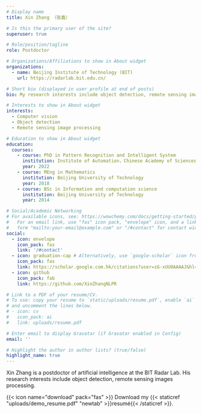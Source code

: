 ```yaml
---
# Display name
title: Xin Zhang （张鑫）

# Is this the primary user of the site?
superuser: true

# Role/position/tagline
role: Postdoctor

# Organizations/Affiliations to show in About widget
organizations:
  - name: Beijing Institute of Technology (BIT)
    url: https://radarlab.bit.edu.cn/

# Short bio (displayed in user profile at end of posts)
bio: My research interests include object detection, remote sensing image processing

# Interests to show in About widget
interests:
  - Computer vision
  - Object detection
  - Remote sensing image processing

# Education to show in About widget
education:
  courses:
    - course: PhD in Pattern Recognition and Intelligent System
      institution: Institute of Automation，Chinese Academy of Sciences
      year: 2022
    - course: MEng in Mathematics
      institution: Beijing University of Technology
      year: 2018
    - course: BSc in Information and computation science
      institution: Beijing University of Technology
      year: 2014

# Social/Academic Networking
# For available icons, see: https://wowchemy.com/docs/getting-started/page-builder/#icons
#   For an email link, use "fas" icon pack, "envelope" icon, and a link in the
#   form "mailto:your-email@example.com" or "/#contact" for contact widget.
social:
  - icon: envelope
    icon_pack: fas
    link: '/#contact'
  - icon: graduation-cap # Alternatively, use `google-scholar` icon from `ai` icon pack
    icon_pack: fas
    link: https://scholar.google.com.hk/citations?user=zG-xUU0AAAAJ&hl=zh-CN&oi=ao
  - icon: github
    icon_pack: fab
    link: https://github.com/XinZhangNLPR

# Link to a PDF of your resume/CV.
# To use: copy your resume to `static/uploads/resume.pdf`, enable `ai` icons in `params.toml`,
# and uncomment the lines below.
# - icon: cv
#   icon_pack: ai
#   link: uploads/resume.pdf

# Enter email to display Gravatar (if Gravatar enabled in Config)
email: ''

# Highlight the author in author lists? (true/false)
highlight_name: true
---
```


Xin Zhang is a postdoctor of artificial intelligence at the BIT Radar Lab. His research interests include object detection, remote sensing images processing. 

{{< icon name="download" pack="fas" >}} Download my {{< staticref "uploads/demo_resume.pdf" "newtab" >}}resumé{{< /staticref >}}.
